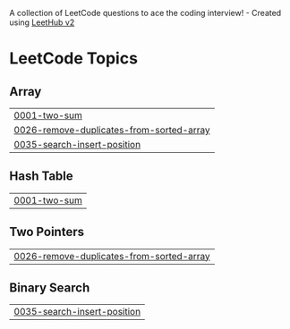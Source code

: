 A collection of LeetCode questions to ace the coding interview! - Created using [LeetHub v2](https://github.com/arunbhardwaj/LeetHub-2.0)
<!---LeetCode Topics Start-->
# LeetCode Topics
## Array
|  |
| ------- |
| [0001-two-sum](https://github.com/shubham0phondani/leetcode-algorithms/tree/master/0001-two-sum) |
| [0026-remove-duplicates-from-sorted-array](https://github.com/shubham0phondani/leetcode-algorithms/tree/master/0026-remove-duplicates-from-sorted-array) |
| [0035-search-insert-position](https://github.com/shubham0phondani/leetcode-algorithms/tree/master/0035-search-insert-position) |
## Hash Table
|  |
| ------- |
| [0001-two-sum](https://github.com/shubham0phondani/leetcode-algorithms/tree/master/0001-two-sum) |
## Two Pointers
|  |
| ------- |
| [0026-remove-duplicates-from-sorted-array](https://github.com/shubham0phondani/leetcode-algorithms/tree/master/0026-remove-duplicates-from-sorted-array) |
## Binary Search
|  |
| ------- |
| [0035-search-insert-position](https://github.com/shubham0phondani/leetcode-algorithms/tree/master/0035-search-insert-position) |
<!---LeetCode Topics End-->